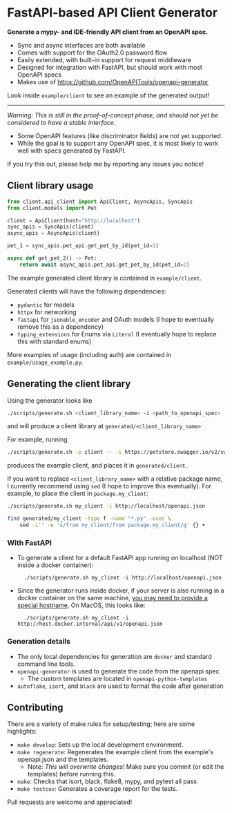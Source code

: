 # FastAPI-based API Client Generator

**Generate a mypy- and IDE-friendly API client from an OpenAPI spec.**

* Sync and async interfaces are both available
* Comes with support for the OAuth2.0 password flow
* Easily extended, with built-in support for request middleware
* Designed for integration with FastAPI, but should work with most OpenAPI specs
* Makes use of https://github.com/OpenAPITools/openapi-generator

Look inside `example/client` to see an example of the generated output!

----

*Warning: This is still in the proof-of-concept phase, and should not yet be considered to have a stable interface.* 
* Some OpenAPI features (like discriminator fields) are not yet supported.
* While the goal is to support any OpenAPI spec, it is most likely to work well with specs generated by FastAPI.

If you try this out, please help me by reporting any issues you notice!

## Client library usage

```python
from client.api_client import ApiClient, AsyncApis, SyncApis
from client.models import Pet

client = ApiClient(host="http://localhost")
sync_apis = SyncApis(client)
async_apis = AsyncApis(client)

pet_1 = sync_apis.pet_api.get_pet_by_id(pet_id=1)

async def get_pet_2() -> Pet:
    return await async_apis.pet_api.get_pet_by_id(pet_id=2)
```

The example generated client library is contained in `example/client`.

Generated clients will have the following dependencies:

* `pydantic` for models
* `httpx` for networking
* `fastapi` for `jsonable_encoder` and OAuth models (I hope to eventually remove this as a dependency)
* `typing_extensions` for Enums via `Literal` (I eventually hope to replace this with standard enums)

More examples of usage (including auth) are contained in `example/usage_example.py`. 

## Generating the client library

Using the generator looks like
```bash
./scripts/generate.sh <client_library_name> -i <path_to_openapi_spec>
```
and will produce a client library at `generated/<client_library_name>`

For example, running
```bash
./scripts/generate.sh -p client -- -i https://petstore.swagger.io/v2/swagger.json
```
produces the example client, and places it in `generated/client`.

If you want to replace `<client_library_name>` with a relative package name, I currently recommend using `sed`
(I hope to improve this eventually). For example, to place the client in `package.my_client`: 

```bash
./scripts/generate.sh my_client -i http://localhost/openapi.json

find generated/my_client -type f -name "*.py" -exec \
    sed -i'' -e 's/from my_client/from package.my_client/g' {} +
```

### With FastAPI

* To generate a client for a default FastAPI app running on localhost (NOT inside a docker container):

        ./scripts/generate.sh my_client -i http://localhost/openapi.json

* Since the generator runs inside docker, if your server is also running in a docker container on the same machine,
[you may need to provide a special hostname](https://stackoverflow.com/questions/24319662/from-inside-of-a-docker-container-how-do-i-connect-to-the-localhost-of-the-mach).
On MacOS, this looks like:
 
        ./scripts/generate.sh my_client -i http://host.docker.internal/api/v1/openapi.json


### Generation details

* The only local dependencies for generation are `docker` and standard command line tools.
* `openapi-generator` is used to generate the code from the openapi spec
    * The custom templates are located in `openapi-python-templates`
* `autoflake`, `isort`, and `black` are used to format the code after generation


## Contributing

There are a variety of make rules for setup/testing; here are some highlights:
* `make develop`: Sets up the local development environment.
* `make regenerate`: Regenerates the example client from the example's openapi.json and the templates.
    * Note: *This will overwrite changes!* Make sure you commit (or edit the templates) before running this.
* `make`: Checks that isort, black, flake8, mypy, and pytest all pass
* `make testcov`: Generates a coverage report for the tests.
 
Pull requests are welcome and appreciated!
